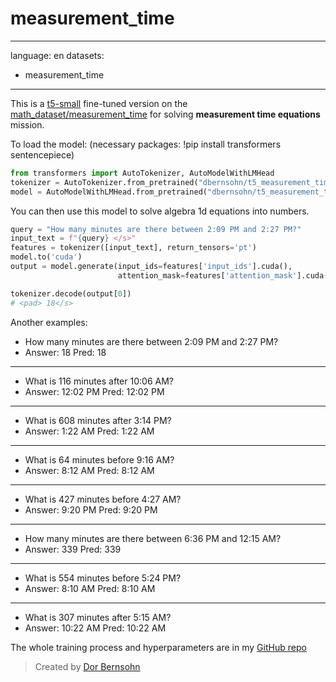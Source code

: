 # measurement_time
---
language: en
datasets:
- measurement_time
---

This is a [t5-small](https://ai.googleblog.com/2020/02/exploring-transfer-learning-with-t5.html) fine-tuned version on the [math_dataset/measurement_time](https://www.tensorflow.org/datasets/catalog/math_dataset#mathdatasetmeasurement_time) for solving **measurement time equations** mission.

To load the model:
(necessary packages: !pip install transformers sentencepiece)
```python
from transformers import AutoTokenizer, AutoModelWithLMHead
tokenizer = AutoTokenizer.from_pretrained("dbernsohn/t5_measurement_time")
model = AutoModelWithLMHead.from_pretrained("dbernsohn/t5_measurement_time")
```

You can then use this model to solve algebra 1d equations into numbers.

```python
query = "How many minutes are there between 2:09 PM and 2:27 PM?"
input_text = f"{query} </s>"
features = tokenizer([input_text], return_tensors='pt')
model.to('cuda')
output = model.generate(input_ids=features['input_ids'].cuda(), 
                        attention_mask=features['attention_mask'].cuda())

tokenizer.decode(output[0])
# <pad> 18</s>
```

Another examples:

+ How many minutes are there between 2:09 PM and 2:27 PM?
+ Answer:  18 Pred:  18
----
+ What is 116 minutes after 10:06 AM?
+ Answer:  12:02 PM Pred:  12:02 PM
----
+ What is 608 minutes after 3:14 PM?
+ Answer:  1:22 AM Pred:  1:22 AM
----
+ What is 64 minutes before 9:16 AM?
+ Answer:  8:12 AM Pred:  8:12 AM
----
+ What is 427 minutes before 4:27 AM?
+ Answer:  9:20 PM Pred:  9:20 PM
----
+ How many minutes are there between 6:36 PM and 12:15 AM?
+ Answer:  339 Pred:  339
----
+ What is 554 minutes before 5:24 PM?
+ Answer:  8:10 AM Pred:  8:10 AM
----
+ What is 307 minutes after 5:15 AM?
+ Answer:  10:22 AM Pred:  10:22 AM

The whole training process and hyperparameters are in my [GitHub repo](https://github.com/DorBernsohn/CodeLM/tree/main/MathLM)
> Created by [Dor Bernsohn](https://www.linkedin.com/in/dor-bernsohn-70b2b1146/)
